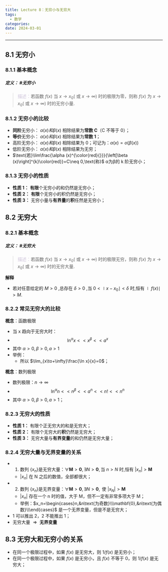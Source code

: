 ```yaml
---
title: Lecture 8：无穷小与无穷大
tags:
  - 数学
categories: 
date: 2024-03-01
---
```

---
## 8.1 无穷小
### 8.1.1 基本概念
##### **定义**： #无穷小
> <font color="#ccc1d9">描述：</font>若函数 $f(x)$ 当 $x\to x_0($ 或 $x\to\infty)$ 时的极限为零，则称 $f(x)$ 为 $x\to x_0($ 或 $x\to\infty)$ 时的无穷小量.

### 8.1.2 无穷小的比较
+ **同阶**无穷小： $\alpha(x)和\beta(x)$ 相除结果为**常数 C**（C 不等于 0）；
+ **等价**无穷小： $\alpha(x)和\beta(x)$ 相除结果为**常数 1**；
+ 高阶无穷小： $\alpha(x)和\beta(x)$ 相除结果为 0；可记为：$\alpha(x)=o(\beta(x))$
+ 低阶无穷小： $\alpha(x)和\beta(x)$ 相除结果为无穷；
+ $\text{若}\lim\frac{\alpha (x)^{\color{red}{}}}{\left[\beta (x)\right]^{k}\color{red}}=C\neq 0,\text{称}$ α为β的 k 阶无穷小；

### 8.1.3 无穷小的性质
+ **性质 1：** **有限**个无穷小的和仍然是无穷小；
+ **性质 2：** **有限**个无穷小的积仍然是无穷小；
+ **性质 3：** 无穷小量与**有界量**的**积**任然是无穷小；

## 8.2 无穷大
### 8.2.1 基本概念
##### **定义**： #无穷大
> <font color="#ccc1d9">描述：</font>若函数 $f(x)$ 当 $x\to x_0($ 或 $x\to\infty)$ 时的极限无穷，则称 $f(x)$ 为 $x\to x_0($ 或 $x\to\infty)$ 时的无穷大量.

**解释**
+ 若对任意给定的 $M>0$ ,总存在 $\delta>0$ ,当  $0<\mid x-x_0\mid<\delta\text{ 时,恒有}\mid f(x)\mid>M.$

### 8.2.2 常见无穷大的比较
**概念**：函数极限
+ 当 x 趋向于无穷大时：
+ $$\ln^{\alpha}x<<x^{\beta}<<a^{x}$$
+ 其中 $\alpha>0,\beta>0,a>1$
+ 举例： 
	+ 所以 $\lim_{x\to+\infty}\frac{\ln x}{x}=0$；

**概念**：数列极限
+ 数列极限：$n\to\infty$
+ $$\ln^\alpha n<<n^\beta<<a^n<<n!<<n^n$$
+ 其中 $\alpha>0,\beta>0,a>1$；

### 8.2.3 无穷大的性质
+ **性质 1：** 有限个正无穷大的和是无穷大；
+ **性质 2：** 有限个无穷大的**积**仍然是无穷大；
+ **性质 3：** 无穷大量与**有界变量**的和仍然是无穷大量；

### 8.2.4 无穷大量与无界变量的关系
+ 1. $\text{数列 }\left\{x_n\right\}\text{是无穷大量}$：$\forall\boldsymbol{M}>\boldsymbol{0},\exists N>\boldsymbol{0},\text{当 }n>N\text{ 时,恒有 }|x_n|>\boldsymbol{M}$
	+ $|x_n|$ 在 N 之后的数值，全部都很大；
+ 2. $\text{数列 }\left\{x_n\right\}\text{是无界变量}$：$\forall\boldsymbol{M}>\boldsymbol{0},\exists N>\boldsymbol{0},\text{ 使 }|x_N|>\boldsymbol{M}$
	+ $|x_n|$ 存在一个 n 时的值，大于 M，但不一定有非常多项大于 M； 
	+ 举例：$x_n=\begin{cases}n,&n\text{为奇数}\\\mathbf{0},&n\text{为偶数}\\\end{cases}$ 是一个无界变量，但是不是无穷大；
+ 1 可以推出 2，2 不能推出 1；
+ $\text{无穷大量 }\Rightarrow\textbf{ 无界变量}$

## 8.3 无穷大和无穷小的关系
+ 在同一个极限过程中，如果 $f(x)$ 是无穷大，则 $1 / f(x)$ 是无穷小；
+ 在同一个极限过程中，如果 $f(x)$ 是无穷小，且 $f(x)$ 不等于 0，则 $1 / f(x)$ 是无穷大；